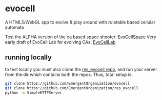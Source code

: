 evocell
=======

A HTML5/WebGL app to evolve & play around with ruletable based cellular automata

Test the ALPHA version of the ca based space shooter: <a href="http://wizard23.github.io/evocell/cellspace.html">EvoCellSpace</a>
Very early draft of EvoCell Lab for evolving CAs: <a href="http://wizard23.github.io/evocell/webevocell.html">EvoCellLab</a>


## running locally ##
to test locally you must also clone the [res_evocell repo](https://github.com/EmergentOrganization/res_evocell), and run your server from the dir which contains both the repos. Thus, total setup is:

```sh
git clone https://github.com/EmergentOrganization/evocell
git clone https://github.com/EmergentOrganization/res_evocell
python -m SimpleHTTPServer
```